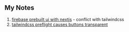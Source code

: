 ## My Notes

1. [firebase prebuilt ui with nextjs](https://dev.to/menard_codes/next-js-sign-in-page-with-firebase-ui-and-firebase-auth-5375) - conflict with tailwindcss
2. [tailwindcss preflight causes buttons transparent](https://stackoverflow.com/questions/71783177/remove-specific-style-from-tailwind-base)